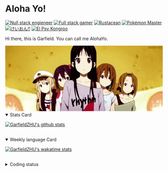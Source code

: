 # Aloha Yo!

[![Null stack engieneer](https://img.shields.io/badge/-Null_stack_engineer-a890f0)](https://github.com/GarfieldZHU)
[![Full stack gamer](https://img.shields.io/badge/-Full_stack_gamer-78c850)](https://steamcommunity.com/profiles/76561198092274492/)
[![Rustacean](https://img.shields.io/badge/-Rustacean-f74c00)](https://www.rust-lang.org/)
[![Pokémon Master](https://img.shields.io/badge/-Pokémon_Master-f8d030)](https://www.pokemon.com/us/pokedex/)
[![けいおん!!](https://img.shields.io/badge/-けいおん!!-f85888)](https://ja.wikipedia.org/wiki/%E6%94%BE%E8%AA%B2%E5%BE%8C%E3%83%86%E3%82%A3%E3%83%BC%E3%82%BF%E3%82%A4%E3%83%A0_(%E3%82%A2%E3%83%AB%E3%83%90%E3%83%A0))
[![El Psy Kongroo](https://img.shields.io/badge/-El_Psy_Kongroo-6890f0)](https://mzh.moegirl.org.cn/zh-hans/El_psy_congroo)


Hi there, this is Garfield. You can call me AlohaYo. 

<img width="640" src="https://raw.githubusercontent.com/GarfieldZHU/GarfieldZHU/master/assets/k-on-5.webp" />


<details open>
<summary>Stats Card</summary>
 
[![GarfieldZHU's github stats](https://github-readme-stats.vercel.app/api?username=GarfieldZHU&show_icons=true&theme=tokyonight)](https://github.com/anuraghazra/github-readme-stats)
 
</details>

<br/>

<details open>
<summary>Weekly language Card</summary>
 
[![GarfieldZHU's wakatime stats](https://github-readme-stats.vercel.app/api/wakatime?username=AlohaYo&theme=nightowl&layout=compact)](https://github.com/GarfieldZHU/GarfieldZHU)


<br/>

</details>

<details>

<summary>Coding status</summary>

<br/>

<!--START_SECTION:waka-->
**🐱 My GitHub Data** 

> 🏆 563 Contributions in the Year 2021
 > 
> 📦 496.5 kB Used in GitHub's Storage 
 > 
> 🚫 Not Opted to Hire
 > 
> 📜 64 Public Repositories 
 > 
> 🔑 36 Private Repositories  
 > 
**I'm an Early 🐤** 

```text
🌞 Morning    137 commits    █████░░░░░░░░░░░░░░░░░░░░   21.99% 
🌆 Daytime    190 commits    ███████░░░░░░░░░░░░░░░░░░   30.5% 
🌃 Evening    218 commits    ████████░░░░░░░░░░░░░░░░░   34.99% 
🌙 Night      78 commits     ███░░░░░░░░░░░░░░░░░░░░░░   12.52%

```


📊 **This Week I Spent My Time On** 

```text
💬 Programming Languages: 
TypeScript               9 hrs 55 mins       ████████████░░░░░░░░░░░░░   50.07% 
JSON                     3 hrs 43 mins       ████░░░░░░░░░░░░░░░░░░░░░   18.81% 
Java                     1 hr 39 mins        ██░░░░░░░░░░░░░░░░░░░░░░░   8.33% 
JavaScript               1 hr 35 mins        ██░░░░░░░░░░░░░░░░░░░░░░░   8.01% 
SCSS                     1 hr 15 mins        █░░░░░░░░░░░░░░░░░░░░░░░░   6.33%

🔥 Editors: 
VS Code                  18 hrs 4 mins       ██████████████████████░░░   91.11% 
IntelliJ                 1 hr 45 mins        ██░░░░░░░░░░░░░░░░░░░░░░░   8.89%

💻 Operating System: 
Mac                      18 hrs 4 mins       ██████████████████████░░░   91.11% 
Windows                  1 hr 45 mins        ██░░░░░░░░░░░░░░░░░░░░░░░   8.89%

```


 Last Updated on 10/12/2021
<!--END_SECTION:waka-->

</details>
